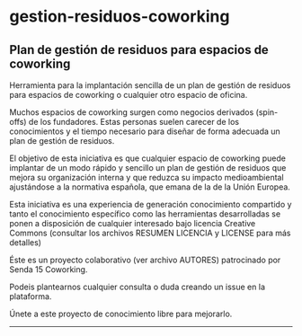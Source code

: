 # gestion-residuos-coworking

Plan de gestión de residuos para espacios de coworking
------------------------------------------------------

Herramienta para la implantación sencilla de un plan de gestión de residuos para espacios de coworking o cualquier otro espacio de oficina.

Muchos espacios de coworking surgen como negocios derivados (spin-offs) de los fundadores. Estas personas suelen carecer de los conocimientos y el tiempo necesario para diseñar de forma adecuada un plan de gestión de residuos.

El objetivo de esta iniciativa es que cualquier espacio de coworking puede implantar de un modo rápido y sencillo un plan de gestión de residuos que mejora su organización interna y que reduzca su impacto medioambiental ajustándose a la normativa española, que emana de la de la Unión Europea.

Esta iniciativa es una experiencia de generación conocimiento compartido y tanto el conocimiento específico como las herramientas desarrolladas se ponen a disposición de cualquier interesado bajo licencia Creative Commons (consultar los archivos RESUMEN LICENCIA y LICENSE para más detalles)

Éste es un proyecto colaborativo (ver archivo AUTORES) patrocinado por Senda 15 Coworking.

Podeis plantearnos  cualquier consulta o duda creando un issue en la plataforma.

Únete a este proyecto de conocimiento libre para mejorarlo. 

------------------------------------------------------


